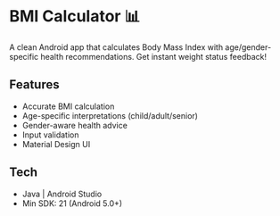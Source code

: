 # BMI Calculator 📊

A clean Android app that calculates Body Mass Index with age/gender-specific health recommendations. Get instant weight status feedback!

## Features
- Accurate BMI calculation
- Age-specific interpretations (child/adult/senior)
- Gender-aware health advice
- Input validation
- Material Design UI

## Tech
- Java | Android Studio
- Min SDK: 21 (Android 5.0+)
